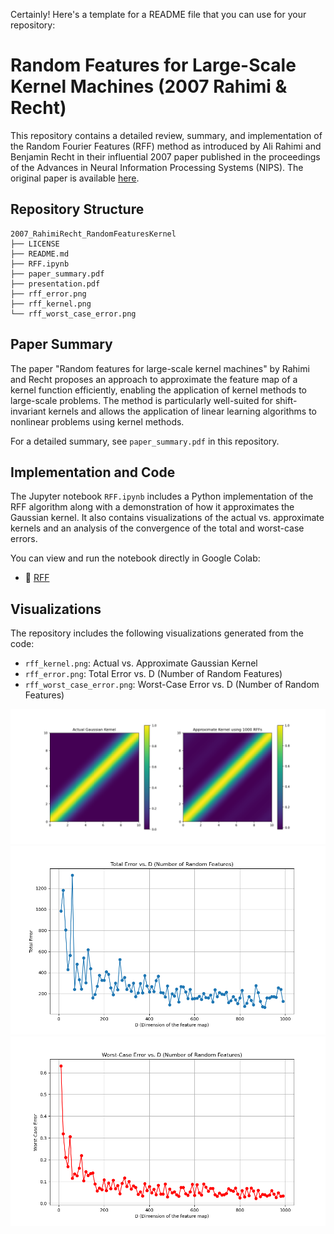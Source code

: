 Certainly! Here's a template for a README file that you can use for your repository:

# Random Features for Large-Scale Kernel Machines (2007 Rahimi & Recht)

This repository contains a detailed review, summary, and implementation of the Random Fourier Features (RFF) method as introduced by Ali Rahimi and Benjamin Recht in their influential 2007 paper published in the proceedings of the Advances in Neural Information Processing Systems (NIPS). The original paper is available [here](https://people.eecs.berkeley.edu/~brecht/papers/07.rah.rec.nips.pdf).

## Repository Structure

```
2007_RahimiRecht_RandomFeaturesKernel
├── LICENSE
├── README.md
├── RFF.ipynb
├── paper_summary.pdf
├── presentation.pdf
├── rff_error.png
├── rff_kernel.png
└── rff_worst_case_error.png
```

## Paper Summary

The paper "Random features for large-scale kernel machines" by Rahimi and Recht proposes an approach to approximate the feature map of a kernel function efficiently, enabling the application of kernel methods to large-scale problems. The method is particularly well-suited for shift-invariant kernels and allows the application of linear learning algorithms to nonlinear problems using kernel methods.

For a detailed summary, see `paper_summary.pdf` in this repository.

## Implementation and Code

The Jupyter notebook `RFF.ipynb` includes a Python implementation of the RFF algorithm along with a demonstration of how it approximates the Gaussian kernel. It also contains visualizations of the actual vs. approximate kernels and an analysis of the convergence of the total and worst-case errors.

You can view and run the notebook directly in Google Colab:
- 📔 [RFF](https://colab.research.google.com/github/rfarell/2007_RahimiRecht_RandomFeaturesKernel/blob/main/RFF.ipynb)


## Visualizations

The repository includes the following visualizations generated from the code:

- `rff_kernel.png`: Actual vs. Approximate Gaussian Kernel
- `rff_error.png`: Total Error vs. D (Number of Random Features)
- `rff_worst_case_error.png`: Worst-Case Error vs. D (Number of Random Features)

![Actual vs. Approximate Gaussian Kernel](rff_kernel.png)
![Total Error vs. D (Number of Random Features)](rff_error.png)
![Worst-Case Error vs. D (Number of Random Features)](rff_worst_case_error.png)

<!-- ## Presentation

A YouTube presentation that walks through the concepts and findings of this research can be found here: [RFF Presentation](https://www.youtube.com/watch?v=AayZuuDDKP0) -->
